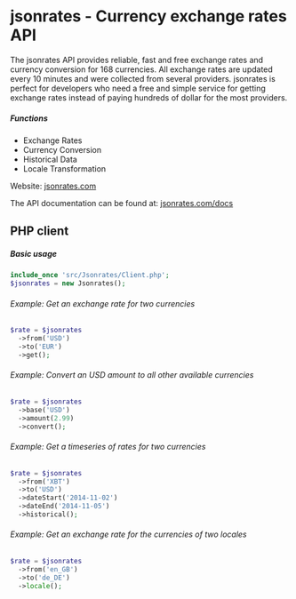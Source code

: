 jsonrates - Currency exchange rates API
=========

The jsonrates API provides reliable, fast and free exchange rates and currency conversion for 168 currencies.
All exchange rates are updated every 10 minutes and were collected from several providers.
jsonrates is perfect for developers who need a free and simple service for getting exchange rates
instead of paying hundreds of dollar for the most providers.

##### Functions
* Exchange Rates
* Currency Conversion
* Historical Data
* Locale Transformation

Website: [jsonrates.com](http://jsonrates.com/)

The API documentation can be found at: [jsonrates.com/docs](http://jsonrates.com/docs/)

## PHP client

##### Basic usage

``` php
include_once 'src/Jsonrates/Client.php';
$jsonrates = new Jsonrates();
```

###### Example: Get an exchange rate for two currencies

``` php
$rate = $jsonrates
  ->from('USD')
  ->to('EUR')
  ->get();
```

###### Example: Convert an USD amount to all other available currencies

``` php
$rate = $jsonrates
  ->base('USD')
  ->amount(2.99)
  ->convert();
```

###### Example: Get a timeseries of rates for two currencies

``` php
$rate = $jsonrates
  ->from('XBT')
  ->to('USD')
  ->dateStart('2014-11-02')
  ->dateEnd('2014-11-05')
  ->historical();
```

###### Example: Get an exchange rate for the currencies of two locales

``` php
$rate = $jsonrates
  ->from('en_GB')
  ->to('de_DE')
  ->locale();
```

